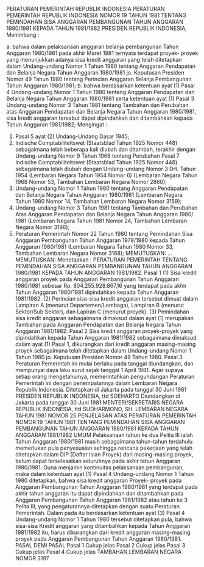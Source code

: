  PERATURAN PEMERINTAH REPUBLIK INDONESIA PERATURAN PEMERINTAH REPUBLIK INDONESIA NOMOR 19 TAHUN 1981 TENTANG PEMINDAHAN SISA ANGGARAN PEMBANGUNAN TAHUN ANGGARAN 1980/1981 KEPADA TAHUN 1981/1982 PRESIDEN REPUBLIK INDONESIA,
Menimbang :

a. bahwa dalam pelaksanaan anggaran belanja pembangunan Tahun Anggaran 1980/1981 pada akhir Maret 1981 ternyata terdapat proyek- proyek yang menunjukkan adanya sisa kredit anggaran yang telah ditetapkan dalam Undang-undang Nomor 1 Tahun 1980 tentang Anggaran Pendapatan dan Belanja Negara Tahun Anggaran 1980/1981 jo. Keputusan Presiden Nomor 49 Tahun 1980 tentang Perincian Anggaran Belanja Pembangunan Tahun Anggaran 1980/1981;
b. bahwa berdasarkan ketentuan ayat (1) Pasal 4 Undang-undang Nomor 1 Tahun 1980 tentang Anggaran Pendapatan dan Belanja Negara Tahun Anggaran 1980/1981 serta ketentuan ayat (1) Pasal 3 Undang-undang Nomor 3 Tahun 1981 tentang Tambahan dan Perubahan atas Anggaran Pendapatan dan Belanja Negara Tahun Anggaran 1980/1981, sisa kredit anggaran tersebut dapat dipindahkan dan ditambahkan kepada Tahun Anggaran 1981/1982;
Mengingat :

1. Pasal 5 ayat (2) Undang-Undang Dasar 1945;
2. Indische Comptabiliteitswet (Staatsblad Tahun 1925 Nomor 448) sebagaimana telah beberapa kali diubah dan ditambah, terakhir dengan Undang-undang Nomor 9 Tahun 1968 tentang Perubahan Pasal 7 Indische Comptabiliteitswet (Staatsblad Tahun 1925 Nomor 448) sebagaimana telah diubah dengan Undang-undang Nomor 3 Drt. Tahun 1954 (Lembaran Negara Tahun 1954 Nomor 6) (Lembaran Negara Tahun 1968 Nomor 53, Tambahan Lembaran Negara Nomor 2860);
3. Undang-undang Nomor 1 Tahun 1980 tentang Anggaran Pendapatan dan Belanja Negara Tahun Anggaran 1980/1981 (Lembaran Negara Tahun 1980 Nomor 14, Tambahan Lembaran Negara Nomor 3159);
4. Undang-undang Nomor 3 Tahun 1981 tentang Tambahan dan Perubahan Atas Anggaran Pendapatan dan Belanja Negara Tahun Anggaran 1980/ 1981 (Lembaran Negara Tahun 1981 Nomor 24, Tambahan Lembaran Negara Nomor 3196);
5. Peraturan Pemerintah Nomor 22 Tahun 1980 tentang Pemindahan Sisa Anggaran Pembangunan Tahun Anggaran 1979/1980 kepada Tahun Anggaran 1980/1981 (Lembaran Negara Tahun 1980 Nomor 33, Tambahan Lembaran Negara Nomor 3168);
MEMUTUSKAN:
 …
MEMUTUSKAN:
 Menetapkan : PERATURAN PEMERINTAH TENTANG PEMINDAHAN SISA ANGGARAN PEMBANGUNAN TAHUN ANGGARAN 1980/1981 KEPADA TAHUN ANGGARAN 1981/1982.
Pasal 1
(1) Sisa kredit anggaran proyek pada Anggaran Pembangunan Tahun Anggaran 1980/1981 sebesar Rp. 804.255.928.867,16 yang terdapat pada akhir Tahun Anggaran 1980/1981 dipindahkan kepada Tahun Anggaran 1981/1982.
(2) Perincian sisa-sisa kredit anggaran tersebut dimuat dalam Lampiran A (menurut Departemen/Lembaga), Lampiran B (menurut Sektor/Sub Sektor), dan Lapiran C (menurut proyek).
(3) Pemindahan sisa kredit anggaran sebagaimana dimaksud dalam ayat (1) merupakan Tambahan pada Anggaran Pendapatan dan Belanja Negara Tahun Anggaran 1981/1982.
Pasal 2
Sisa kredit anggaran proyek-proyek yang dipindahkan kepada Tahun Anggaran 1981/1982 sebagaimana dimaksud dalam ayat (1) Pasal 1, dikurangkan dari kredit anggaran masing-masing proyek sebagaimana telah ditetapkan dalam Undang-undang Nomor 1 Tahun 1980 jo. Keputusan Presiden Nomor 49 Tahun 1980.
Pasal 3
Peraturan Pemerintah ini mulai berlaku pada tanggal diundangkan, dan mempunyai daya laku surut sejak tanggal 1 April 1981. Agar supaya setiap orang mengetahuinya, memerintahkan pengundangan Peraturan Pemerintah ini dengan penempatannya dalam Lembaran Negara Republik Indonesia. Ditetapkan di Jakarta pada tanggal 30 Juni 1981 PRESIDEN REPUBLIK INDONESIA, ttd SOEHARTO Diundangkan di Jakarta pada tanggal 30 Juni 1981 MENTERI/SEKRETARIS NEGARA REPUBLIK INDONESIA, ttd SUDHARMONO, SH. LEMBARAN NEGARA TAHUN 1981 NOMOR 25 PENJELASAN ATAS PERATURAN PEMERINTAH NOMOR 19 TAHUN 1981 TENTANG PEMINDAHAN SISA ANGGARAN PEMBANGUNAN TAHUN ANGGARAN 1980/1981 KEPADA TAHUN ANGGARAN 1981/1982 UMUM Pelaksanaan tahun ke dua Pelita III ialah Tahun Anggaran 1980/1981 masih sebagaimana tahun-tahun terdahulu memerlukan pula penyesuaian sehingga rencana pekerjaan yang telah ditetapkan dalam DIP (Daftar Isian Proyek) dari masing-masing proyek, belum dapat terselesaikan seluruhnya pada akhir tahun Anggaran 1980/1981. Guna menjamin kontinuitas pelaksanaan pembangunan, maka dalam ketentuan ayat (1) Pasal 4 Undang-undang Nomor 1 Tahun 1980 ditetapkan, bahwa sisa kredit anggaran Proyek- proyek pada Anggaran Pembangunan Tahun Anggaran 1980/1981 yang terdapat pada akhir tahun anggaran itu dapat dipindahkan dan ditambahkan pada Anggaran Pembangunan Tahun Anggaran 1981/1982 atau tahun ke 3 Pelita III, yang pengaturannya ditetapkan dengan suatu Peraturan Pemerintah. Dalam pada itu berdasarkan ketentuan ayat (3) Pasal 4 Undang-undang Nomor 1 Tahun 1980 tersebut ditetapkan pula, bahwa sisa-sisa Kredit anggaran yang ditambahkan kepada Tahun Anggaran 1981/1982 itu, harus dikurangkan dari kredit anggaran masing-masing proyek pada Anggaran Pembangunan Tahun Anggaran 1980/1981. PASAL DEMI PASAL Pasal 1 Cukup jelas Pasal 2 Cukup jelas Pasal 3 Cukup jelas Pasal 4 Cukup jelas TAMBAHAN LEMBARAN NEGARA NOMOR 3197